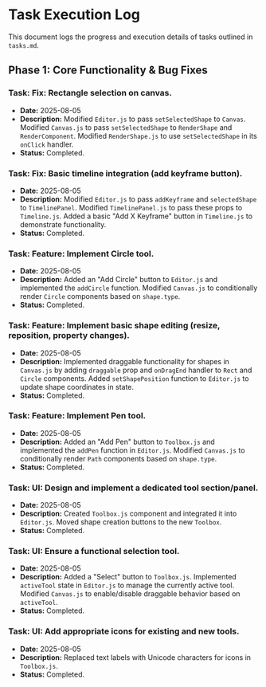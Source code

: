# Task Execution Log

This document logs the progress and execution details of tasks outlined in `tasks.md`.

## Phase 1: Core Functionality & Bug Fixes

### Task: Fix: Rectangle selection on canvas.
- **Date:** 2025-08-05
- **Description:** Modified `Editor.js` to pass `setSelectedShape` to `Canvas`. Modified `Canvas.js` to pass `setSelectedShape` to `RenderShape` and `RenderComponent`. Modified `RenderShape.js` to use `setSelectedShape` in its `onClick` handler.
- **Status:** Completed.

### Task: Fix: Basic timeline integration (add keyframe button).
- **Date:** 2025-08-05
- **Description:** Modified `Editor.js` to pass `addKeyframe` and `selectedShape` to `TimelinePanel`. Modified `TimelinePanel.js` to pass these props to `Timeline.js`. Added a basic "Add X Keyframe" button in `Timeline.js` to demonstrate functionality.
- **Status:** Completed.

### Task: Feature: Implement Circle tool.
- **Date:** 2025-08-05
- **Description:** Added an "Add Circle" button to `Editor.js` and implemented the `addCircle` function. Modified `Canvas.js` to conditionally render `Circle` components based on `shape.type`.
- **Status:** Completed.

### Task: Feature: Implement basic shape editing (resize, reposition, property changes).
- **Date:** 2025-08-05
- **Description:** Implemented draggable functionality for shapes in `Canvas.js` by adding `draggable` prop and `onDragEnd` handler to `Rect` and `Circle` components. Added `setShapePosition` function to `Editor.js` to update shape coordinates in state.
- **Status:** Completed.

### Task: Feature: Implement Pen tool.
- **Date:** 2025-08-05
- **Description:** Added an "Add Pen" button to `Toolbox.js` and implemented the `addPen` function in `Editor.js`. Modified `Canvas.js` to conditionally render `Path` components based on `shape.type`.
- **Status:** Completed.

### Task: UI: Design and implement a dedicated tool section/panel.
- **Date:** 2025-08-05
- **Description:** Created `Toolbox.js` component and integrated it into `Editor.js`. Moved shape creation buttons to the new `Toolbox`.
- **Status:** Completed.

### Task: UI: Ensure a functional selection tool.
- **Date:** 2025-08-05
- **Description:** Added a "Select" button to `Toolbox.js`. Implemented `activeTool` state in `Editor.js` to manage the currently active tool. Modified `Canvas.js` to enable/disable draggable behavior based on `activeTool`.
- **Status:** Completed.

### Task: UI: Add appropriate icons for existing and new tools.
- **Date:** 2025-08-05
- **Description:** Replaced text labels with Unicode characters for icons in `Toolbox.js`.
- **Status:** Completed.
